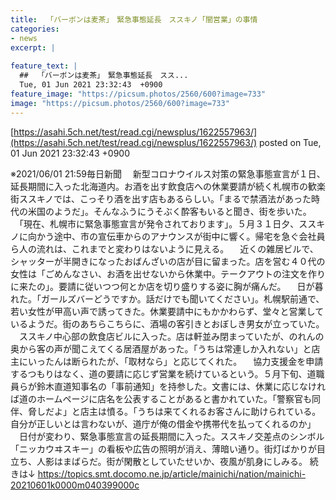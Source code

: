 ```yaml
---
title:  「バーボンは麦茶」　緊急事態延長　ススキノ「闇営業」の事情  
categories:
- news
excerpt: |
  
feature_text: |
  ##  「バーボンは麦茶」　緊急事態延長　スス...
  Tue, 01 Jun 2021 23:32:43  +0900
feature_image: "https://picsum.photos/2560/600?image=733"
image: "https://picsum.photos/2560/600?image=733"
---
```


[https://asahi.5ch.net/test/read.cgi/newsplus/1622557963/](https://asahi.5ch.net/test/read.cgi/newsplus/1622557963/)
posted on Tue, 01 Jun 2021 23:32:43  +0900

<!--more-->

※2021/06/01 21:59毎日新聞 　新型コロナウイルス対策の緊急事態宣言が１日、延長期間に入った北海道内。お酒を出す飲食店への休業要請が続く札幌市の歓楽街ススキノでは、こっそり酒を出す店もあるらしい。「まるで禁酒法があった時代の米国のようだ」。そんなふうにうそぶく酔客もいると聞き、街を歩いた。 　「現在、札幌市に緊急事態宣言が発令されております」。５月３１日夕、ススキノに向かう途中、市の宣伝車からのアナウンスが街中に響く。帰宅を急ぐ会社員ら人の流れは、これまでと変わりはないように見える。 　近くの雑居ビルで、シャッターが半開きになったおばんざいの店が目に留まった。店を営む４０代の女性は「ごめんなさい、お酒を出せないから休業中。テークアウトの注文を作りに来たの」。要請に従いつつ何とか店を切り盛りする姿に胸が痛んだ。 　日が暮れた。「ガールズバーどうですか。話だけでも聞いてください」。札幌駅前通で、若い女性が甲高い声で誘ってきた。休業要請中にもかかわらず、堂々と営業しているようだ。街のあちらこちらに、酒場の客引きとおぼしき男女が立っていた。 　ススキノ中心部の飲食店ビルに入った。店は軒並み閉まっていたが、のれんの奥から客の声が聞こえてくる居酒屋があった。「うちは常連しか入れない」と店主にいったんは断られたが、「取材なら」と応じてくれた。 　協力支援金を申請するつもりはなく、道の要請に応じず営業を続けているという。５月下旬、道職員らが鈴木直道知事名の「事前通知」を持参した。文書には、休業に応じなければ道のホームページに店名を公表することがあると書かれていた。「警察官も同伴、脅しだよ」と店主は憤る。「うちは来てくれるお客さんに助けられている。自分が正しいとは言わないが、道庁が俺の借金や携帯代を払ってくれるのか」 　日付が変わり、緊急事態宣言の延長期間に入った。ススキノ交差点のシンボル「ニッカウヰスキー」の看板や広告の照明が消え、薄暗い通り。街灯ばかりが目立ち、人影はまばらだ。街が閑散としていたせいか、夜風が肌身にしみる。 続きは↓ https://topics.smt.docomo.ne.jp/article/mainichi/nation/mainichi-20210601k0000m040399000c
